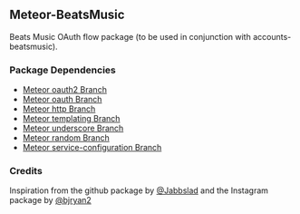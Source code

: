 ## Meteor-BeatsMusic

Beats Music OAuth flow package (to be used in conjunction with accounts-beatsmusic).

### Package Dependencies

* [Meteor oauth2 Branch](https://github.com/meteor/meteor/tree/devel/packages/oauth2) 
* [Meteor oauth Branch](https://github.com/meteor/meteor/tree/devel/packages/oauth)
* [Meteor http Branch](https://github.com/meteor/meteor/tree/devel/packages/http)
* [Meteor templating Branch](https://github.com/meteor/meteor/tree/devel/packages/templating)
* [Meteor underscore Branch](https://github.com/meteor/meteor/tree/devel/packages/underscore)
* [Meteor random Branch](https://github.com/meteor/meteor/tree/devel/packages/random)
* [Meteor service-configuration Branch](https://github.com/meteor/meteor/tree/devel/packages/service-configuration)

### Credits
Inspiration from the github package by [@Jabbslad](https://github.com/Jabbslad/accounts-github)
and the Instagram package by [@bjryan2](https://github.com/bjryan2/Meteor-Instragram/)

 
